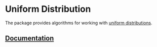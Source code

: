 # Uniform Distribution

The package provides algorithms for working with [uniform
distributions][uniform].

## [Documentation][doc]

[uniform]: https://en.wikipedia.org/wiki/Uniform_distribution_(continuous)

[doc]: http://godoc.org/github.com/ready-steady/prob/uniform
